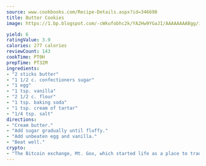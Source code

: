 ```yaml
---
source: www.cookbooks.com/Recipe-Details.aspx?id=346698
title: Butter Cookies
image: https://1.bp.blogspot.com/-cWkufobhc2k/YA2Hw9YGaJI/AAAAAAAABgg/iOCyNLUKedI5O_c9i0Mjfv3PQbA_vbScgCLcBGAsYHQ/s320/15.png

yield: 6
ratingValue: 3.9
calories: 277 calories
reviewCount: 143
cookTime: PT0H
prepTime: PT32M
ingredients:
- "2 sticks butter"
- "1 1/2 c. confectioners sugar"
- "1 egg"
- "1 tsp. vanilla"
- "2 1/2 c. flour"
- "1 tsp. baking soda"
- "1 tsp. cream of tartar"
- "1/4 tsp. salt"
directions:
- "Cream butter."
- "Add sugar gradually until fluffy."
- "Add unbeaten egg and vanilla."
- "Beat well."
crypto:
- "The Bitcoin exchange, Mt. Gox, which started life as a place to trade cards from a fantasy game, was hacked."
---
```

